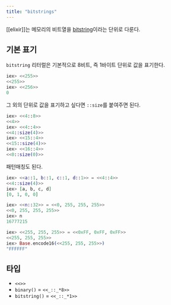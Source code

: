 ```yaml
---
title: "bitstrings"
---
```



[[elixir]]는 메모리의 비트열을 [bitstring]이라는 단위로 다룬다.

[bitstring]: https://elixir-lang.org/getting-started/binaries-strings-and-char-lists.html#bitstrings

## 기본 표기

`bitstring` 리터럴은 기본적으로 8비트, 즉 1바이트 단위로 값을 표기한다.

```elixir
iex> <<255>>
<<255>>
iex> <<256>>
0
```

그 외의 단위로 값을 표기하고 싶다면 `::size`를 붙여주면 된다.

```elixir
iex> <<4::8>>
<<4>>
iex> <<4::4>>
<<4::size(4)>>
iex> <<15::4>>
<<15::size(4)>>
iex> <<16::4>>
<<0::size(0)>>
```

패턴매칭도 된다.

```elixir
iex> <<a::1, b::1, c::1, d::1>> = <<4::4>>
<<4::size(4)>>
iex> [a, b, c, d]
[0, 1, 0, 0]
```

```elixir
iex> <<n::32>> = <<0, 255, 255, 255>>
<<0, 255, 255, 255>>
iex> n
16777215
```

```elixir
iex> <<255, 255, 255>> = <<0xFF, 0xFF, 0xFF>>
<<255, 255, 255>>
iex> Base.encode16(<<255, 255, 255>>)
"FFFFFF"
```

## 타입

- `<<>>`
- `binary()` = `<<_::_*8>>`
- `bitstring()` = `<<_::_*1>>`
